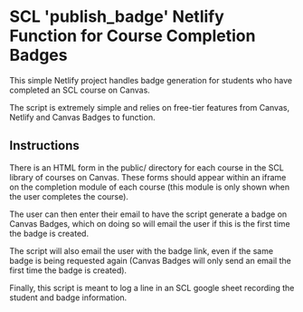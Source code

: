 # SCL 'publish_badge' Netlify Function for Course Completion Badges

This simple Netlify project handles badge generation for students who have completed an SCL course on Canvas.

The script is extremely simple and relies on free-tier features from Canvas, Netlify and Canvas Badges to function.

## Instructions

There is an HTML form in the public/ directory for each course in the SCL library of courses on Canvas.
These forms should appear within an iframe on the completion module of each course (this module is only shown
when the user completes the course).

The user can then enter their email to have the script generate a badge on Canvas Badges, which on doing so 
will email the user if this is the first time the badge is created.

The script will also email the user with the badge link, even if the same badge is being requested again (Canvas
Badges will only send an email the first time the badge is created).

Finally, this script is meant to log a line in an SCL google sheet recording the student and badge information.